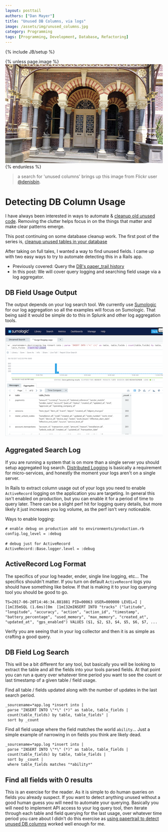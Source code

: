 ```yaml
---
layout: posttail
authors: ["Dan Mayer"]
title: "Unused DB Columns, via logs"
image: /assets/img/unused_columns.jpg
category: Programming
tags: [Programming, Development, Database, Refactoring]
---
```

{% include JB/setup %}

{% unless page.image %}
![image columns](/assets/img/unused_columns.jpg)
{% endunless %}
> a search for 'unused columns' brings up this image from Flickr user [@denisbin](https://www.flickr.com/photos/82134796@N03/32824004562).

# Detecting DB Column Usage

I have always been interested in ways to automate & [cleanup old unused code](https://github.com/danmayer/coverband). Removing the clutter helps focus in on the things that matter and make clear patterns emerge. 

This post continuing on some database cleanup work. The first post of the series is, [cleanup unused tables in your database](https://www.mayerdan.com/programming/2017/02/08/cleanup-your-db)

After taking on full tales, I wanted a way to find unused fields. I came up with two easy ways to try to automate detecting this in a Rails app. 

* Previously covered: Query the [DB's paper_trail history]((https://www.mayerdan.com/programming/2017/05/22/unused-DB-columns))
* In this post: We will cover query logging and searching field usage via a log aggregator.
<!--more-->

## DB Field Usage Output

The output depends on your log search tool. We currently use [Sumologic](http://sumologic.com) for our log aggregation so all the examples will focus on Sumologic. That being said it would be simple do to this in Splunk and other log aggregation tools.

![image columns](/assets/img/sumologic_db_fields.png)

## Aggregated Search Log

If you are running a system that is on more than a single server you should setup aggregated log search. [Distributed Logging](https://github.com/magnhaug/blogposts/blob/master/distributed-logging.md) is basically a requirement for micro-services, and honestly the moment your logs aren't on a single server.

In Rails to extract column usage out of your logs you need to enable `ActiveRecord` logging on the application you are targeting. In general this isn't enabled on production, but you can enable it for a period of time to query later. There can be a slight perf hit for logging query details, but more likely it just increases you log volume, as the perf isn't very noticeable.

Ways to enable logging:

```
# enable debug on production add to environments/production.rb
config.log_level = :debug

# debug just for ActiveRecord
ActiveRecord::Base.logger.level = :debug
```

## ActiveRecord Log Format

The specifics of your log header, ender, single line logging, etc... The specifics shouldn't matter. If you turn on default `ActiveRecord` logs you should have something like below. If that is making it to your log querying tool you should be good to go.

```
TS=2017-06-20T14:46:34.881881 PID=00063 USER=000000 LEVEL=I |   [1m[35mSQL (1.6ms)[0m  [1m[32mINSERT INTO "tracks" ("latitude", "longitude", "accuracy", "action", "action_id", "timestamp", "battery_percentage", "used_memory", "max_memory", "created_at", "updated_at", "gps_enabled") VALUES ($1, $2, $3, $4, $5, $6, $7, ...
```

Verify you are seeing that in your log collector and then it is as simple as crafting a good query.

## DB Field Log Search

This will be a bit different for any tool, but basically you will be looking to extract the table and all the fields into your tools parsed fields. At that point you can run a query over whatever time period you want to see the count or last timestamp of a given table / field usage.


Find all table / fields updated along with the number of updates in the last search period.
```
_sourcename=*app.log *insert into |
 parse "INSERT INTO \"*\" (*)" as table, table_fields |
 count(table_fields) by table, table_fields" |
 sort by _count
```

Find all field usage where the field matches the world `ability`... Just a simple example of narrowing in on fields you think are likely dead.
```
_sourcename=*app.log *insert into |
 parse "INSERT INTO \"*\" (*)" as table, table_fields |
 count(table_fields) by table, table_fields |
 sort by _count |
 where table_fields matches "*ability*"
```

## Find all fields with 0 results

This is an exercise for the reader. As it is simple to do human queries on fields you already suspect. If you want to detect anything unused without a good human guess you will need to automate your querying. Basically you will need to implement API access to your log query tool, then iterate through each table and field querying for the last usage, over whatever time period you care about I didn't do this exercise as [using papertrail to detect unused DB columns](https://www.mayerdan.com/programming/2017/05/22/unused-DB-columns) worked well enough for me.
